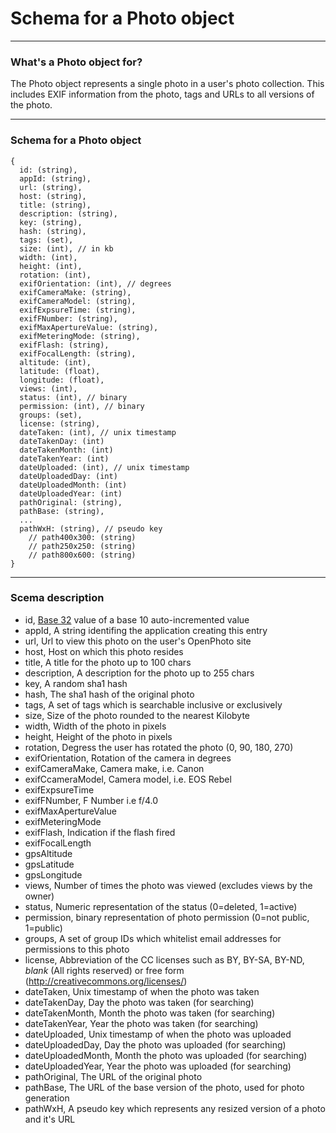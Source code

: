 Schema for a Photo object
=======================

----------------------------------------

### What's a Photo object for?

The Photo object represents a single photo in a user's photo collection.
This includes EXIF information from the photo, tags and URLs to all versions of the photo.

----------------------------------------

### Schema for a Photo object

    {
      id: (string),
      appId: (string),
      url: (string),
      host: (string),
      title: (string),
      description: (string),
      key: (string),
      hash: (string),
      tags: (set),
      size: (int), // in kb
      width: (int),
      height: (int),
      rotation: (int),
      exifOrientation: (int), // degrees
      exifCameraMake: (string),
      exifCameraModel: (string),
      exifExpsureTime: (string),
      exifFNumber: (string),
      exifMaxApertureValue: (string),
      exifMeteringMode: (string),
      exifFlash: (string),
      exifFocalLength: (string),
      altitude: (int),
      latitude: (float),
      longitude: (float),
      views: (int),
      status: (int), // binary
      permission: (int), // binary
      groups: (set),
      license: (string),
      dateTaken: (int), // unix timestamp
      dateTakenDay: (int)
      dateTakenMonth: (int)
      dateTakenYear: (int)
      dateUploaded: (int), // unix timestamp
      dateUploadedDay: (int)
      dateUploadedMonth: (int)
      dateUploadedYear: (int)
      pathOriginal: (string),
      pathBase: (string),
      ...
      pathWxH: (string), // pseudo key
        // path400x300: (string)
        // path250x250: (string)
        // path800x600: (string)
    }

----------------------------------------

### Scema description

  * id, [Base 32](http://en.wikipedia.org/wiki/Base32#base32hex) value of a base 10 auto-incremented value
  * appId, A string identifing the application creating this entry
  * url, Url to view this photo on the user's OpenPhoto site
  * host, Host on which this photo resides
  * title, A title for the photo up to 100 chars
  * description, A description for the photo up to 255 chars
  * key, A random sha1 hash
  * hash, The sha1 hash of the original photo
  * tags, A set of tags which is searchable inclusive or exclusively
  * size, Size of the photo rounded to the nearest Kilobyte
  * width, Width of the photo in pixels
  * height, Height of the photo in pixels
  * rotation, Degress the user has rotated the photo (0, 90, 180, 270)
  * exifOrientation, Rotation of the camera in degrees
  * exifCameraMake, Camera make, i.e. Canon
  * exifCcameraModel, Camera model, i.e. EOS Rebel
  * exifExpsureTime
  * exifFNumber, F Number i.e f/4.0
  * exifMaxApertureValue
  * exifMeteringMode
  * exifFlash, Indication if the flash fired
  * exifFocalLength
  * gpsAltitude
  * gpsLatitude
  * gpsLongitude
  * views, Number of times the photo was viewed (excludes views by the owner)
  * status, Numeric representation of the status (0=deleted, 1=active)
  * permission, binary representation of photo permission (0=not public, 1=public)
  * groups, A set of group IDs which whitelist email addresses for permissions to this photo
  * license, Abbreviation of the CC licenses such as BY, BY-SA, BY-ND, _blank_ (All rights reserved) or free form (http://creativecommons.org/licenses/)
  * dateTaken, Unix timestamp of when the photo was taken
  * dateTakenDay, Day the photo was taken (for searching)
  * dateTakenMonth, Month the photo was taken (for searching)
  * dateTakenYear, Year the photo was taken (for searching)
  * dateUploaded, Unix timestamp of when the photo was uploaded
  * dateUploadedDay, Day the photo was uploaded (for searching)
  * dateUploadedMonth, Month the photo was uploaded (for searching)
  * dateUploadedYear, Year the photo was uploaded (for searching)
  * pathOriginal, The URL of the original photo
  * pathBase, The URL of the base version of the photo, used for photo generation
  * pathWxH, A pseudo key which represents any resized version of a photo and it's URL

[User]: http://theopenphotoproject.org/documentation/schemas/User
[Photo]: http://theopenphotoproject.org/documentation/schemas/Photo
[Action]: http://theopenphotoproject.org/documentation/schemas/Action
